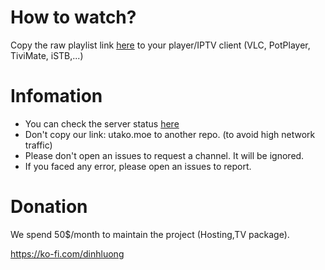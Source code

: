 # How to watch?
Copy the raw playlist link [here](https://raw.githubusercontent.com/luongz/iptv-jp/refs/heads/main/jp.m3u) to your player/IPTV client (VLC, PotPlayer, TiviMate, iSTB,...)

# Infomation

- You can check the server status [here](https://uptime.utako.moe/status/iptv-jp)
- Don't copy our link: utako.moe to another repo. (to avoid high network traffic)
- Please don't open an issues to request a channel. It will be ignored.
- If you faced any error, please open an issues to report.

# Donation
We spend 50$/month to maintain the project (Hosting,TV package).

https://ko-fi.com/dinhluong


